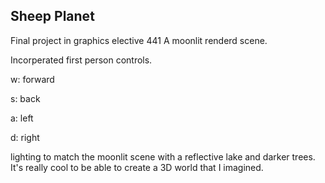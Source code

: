 ## Sheep Planet

Final project in graphics elective 441
A moonlit renderd scene.

Incorperated first person controls.

w: forward

s: back

a: left

d: right

lighting to match the moonlit scene with a reflective lake and darker 
trees. It's really cool to be able to create a 3D world that I imagined.

